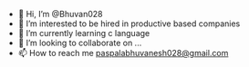- 👋 Hi, I’m @Bhuvan028
- 👀 I’m interested to be hired in productive based companies
- 🌱 I’m currently learning c language
- 💞️ I’m looking to collaborate on ...
- 📫 How to reach me paspalabhuvanesh028@gmail.com

<!---
Bhuvan028/Bhuvan028 is a ✨ special ✨ repository because its `README.md` (this file) appears on your GitHub profile.
You can click the Preview link to take a look at your changes.
--->
